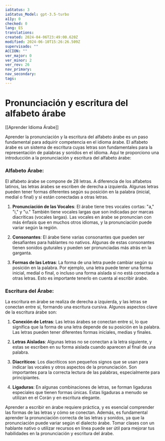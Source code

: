 ```yaml
---
iaStatus: 3
iaStatus_Model: gpt-3.5-turbo
a11y: 0
checked: 0
lang: ES
translations: 
created: 2024-04-06T23:49:00.620Z
modified: 2024-06-10T15:26:26.509Z
supervisado: ""
ACCION: ""
ver_major: 0
ver_minor: 2
ver_rev: 26
nav_primary: 
nav_secondary: 
tags:
---
```

# Pronunciación y escritura del alfabeto árabe

[[Aprender Idioma Árabe]]

Aprender la pronunciación y la escritura del alfabeto árabe es un paso fundamental para adquirir competencia en el idioma árabe. El alfabeto árabe es un sistema de escritura cuyas letras son fundamentales para la representación de palabras y sonidos en el idioma. Aquí te proporciono una introducción a la pronunciación y escritura del alfabeto árabe:

### Alfabeto Árabe:

El alfabeto árabe se compone de 28 letras. A diferencia de los alfabetos latinos, las letras árabes se escriben de derecha a izquierda. Algunas letras pueden tener formas diferentes según su posición en la palabra (inicial, medial o final) y si están conectadas a otras letras.

1. **Pronunciación de las Vocales**: El árabe tiene tres vocales cortas: "a," "i," y "u." También tiene vocales largas que son indicadas por marcas diacríticas (vocales largas). Las vocales en árabe se pronuncian con más énfasis que en muchos otros idiomas, y la pronunciación puede variar según la región.
    
2. **Consonantes**: El árabe tiene varias consonantes que pueden ser desafiantes para hablantes no nativos. Algunas de estas consonantes tienen sonidos guturales y pueden ser pronunciadas más atrás en la garganta.
    
3. **Formas de las Letras**: La forma de una letra puede cambiar según su posición en la palabra. Por ejemplo, una letra puede tener una forma inicial, medial o final, o incluso una forma aislada si no está conectada a otras letras. Esto es importante tenerlo en cuenta al escribir árabe.
    

### Escritura del Árabe:

La escritura en árabe se realiza de derecha a izquierda, y las letras se conectan entre sí, formando una escritura cursiva. Algunos aspectos clave de la escritura árabe son:

1. **Conexión de Letras**: Las letras árabes se conectan entre sí, lo que significa que la forma de una letra depende de su posición en la palabra. Las letras pueden tener diferentes formas iniciales, medias y finales.
    
2. **Letras Aisladas**: Algunas letras no se conectan a la letra siguiente, y estas se escriben en su forma aislada cuando aparecen al final de una palabra.
    
3. **Diacríticos**: Los diacríticos son pequeños signos que se usan para indicar las vocales y otros aspectos de la pronunciación. Son importantes para la correcta lectura de las palabras, especialmente para principiantes.
    
4. **Ligaduras**: En algunas combinaciones de letras, se forman ligaduras especiales que tienen formas únicas. Estas ligaduras a menudo se utilizan en el Corán y en escritura elegante.
    

Aprender a escribir en árabe requiere práctica, y es esencial comprender las formas de las letras y cómo se conectan. Además, es fundamental aprender la pronunciación correcta de las letras y sonidos, ya que la pronunciación puede variar según el dialecto árabe. Tomar clases con un hablante nativo o utilizar recursos en línea puede ser útil para mejorar tus habilidades en la pronunciación y escritura del árabe.